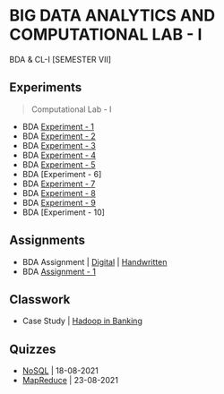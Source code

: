 # BIG DATA ANALYTICS AND COMPUTATIONAL LAB - I
 BDA & CL-I [SEMESTER VII]

## Experiments
  
  >Computational Lab - I

  - BDA [Experiment - 1](https://github.com/Amey-Thakur/BIG-DATA-ANALYTICS-AND-COMPUTATIONAL-LAB-I/blob/main/Experiments/BDA%20Experiment%20-%201/AMEY_B-50_BDA_EXPERIMENT-1.pdf)
  - BDA [Experiment - 2](https://github.com/Amey-Thakur/BIG-DATA-ANALYTICS-AND-COMPUTATIONAL-LAB-I/blob/main/Experiments/BDA%20Experiment%20-%202/AMEY_B-50_BDA_EXPERIMENT-2.pdf)
  - BDA [Experiment - 3](https://github.com/Amey-Thakur/BIG-DATA-ANALYTICS-AND-COMPUTATIONAL-LAB-I/blob/main/Experiments/BDA%20Experiment%20-%203/AMEY_B-50_BDA_EXPERIMENT-3.pdf)
  - BDA [Experiment - 4](https://github.com/Amey-Thakur/BIG-DATA-ANALYTICS-AND-COMPUTATIONAL-LAB-I/blob/main/Experiments/BDA%20Experiment%20-%204/AMEY_B-50_BDA_EXPERIMENT-4.pdf)
  - BDA [Experiment - 5](https://github.com/Amey-Thakur/BIG-DATA-ANALYTICS-AND-COMPUTATIONAL-LAB-I/blob/main/Experiments/BDA%20Experiment%20-%205/AMEY_B-50_BDA_EXPERIMENT-5.pdf)
  - BDA [Experiment - 6]
  - BDA [Experiment - 7](https://github.com/Amey-Thakur/BIG-DATA-ANALYTICS-AND-COMPUTATIONAL-LAB-I/blob/main/Experiments/BDA%20Experiment%20-%207/AMEY_B-50_BDA_EXPERIMENT-7.pdf)
  - BDA [Experiment - 8](https://github.com/Amey-Thakur/BIG-DATA-ANALYTICS-AND-COMPUTATIONAL-LAB-I/blob/main/Experiments/BDA%20Experiment%20-%208/AMEY_B-50_BDA_EXPERIMENT-8.pdf)
  - BDA [Experiment - 9](https://github.com/Amey-Thakur/BIG-DATA-ANALYTICS-AND-COMPUTATIONAL-LAB-I/blob/main/Experiments/BDA%20Experiment%20-%209/AMEY_B-50_BDA_EXPERIMENT-9.pdf)
  - BDA [Experiment - 10]

## Assignments

  - BDA Assignment | [Digital](https://github.com/Amey-Thakur/BIG-DATA-ANALYTICS-AND-COMPUTATIONAL-LAB-I/blob/main/Assignments/AMEY_B-50_BDA_Assignment_%5BDIGITAL%5D.pdf) | [Handwritten](https://github.com/Amey-Thakur/BIG-DATA-ANALYTICS-AND-COMPUTATIONAL-LAB-I/blob/main/Assignments/AMEY_B-50_BDA_Assignment_%5BHANDWRITTEN%5D.pdf)
  - BDA [Assignment - 1](https://github.com/Amey-Thakur/BIG-DATA-ANALYTICS-AND-COMPUTATIONAL-LAB-I/blob/main/Assignments/AMEY_B-50_BDA_ASSIGNMENT-1.pdf)

## Classwork

  - Case Study | [Hadoop in Banking](https://github.com/Amey-Thakur/BIG-DATA-ANALYTICS-AND-COMPUTATIONAL-LAB-I/blob/main/Classwork/Case%20Study%20-%20Hadoop%20in%20Banking.pdf)

## Quizzes

  - [NoSQL](https://github.com/Amey-Thakur/BIG-DATA-ANALYTICS-AND-COMPUTATIONAL-LAB-I/blob/main/Quizzes/MCQ%20Test-NOSQL-18-08-2021.pdf) | 18-08-2021
  - [MapReduce](https://github.com/Amey-Thakur/BIG-DATA-ANALYTICS-AND-COMPUTATIONAL-LAB-I/blob/main/Quizzes/MCQ-LAB%20Test-MAPREDUCE(B)-23-08-2021.pdf) | 23-08-2021
